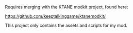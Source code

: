Requires merging with the KTANE modkit project, found here:

https://github.com/keeptalkinggame/ktanemodkit/

This project only contains the assets and scripts for my mod.
